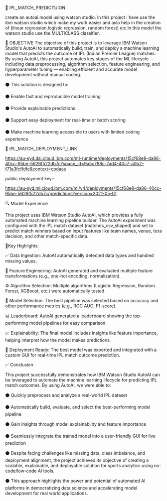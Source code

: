 🏏 IPL_MATCH_PREDICTUION

create an autoai model using watson studio.
In this project i have use the ibm watson studio which make my work easier and aslo help in the creation of (linear regression,logistic regression, random forest) etc.In this model the watson studio use the MULTICLASS classifier.


🎯 OBJECTIVE
The objective of this project is to leverage IBM Watson Studio's AutoAI to automatically build, train, and deploy a machine learning model that predicts the outcome of IPL (Indian Premier League) matches. By using AutoAI, this project automates key stages of the ML lifecycle — including data preprocessing, algorithm selection, feature engineering, and hyperparameter tuning — enabling efficient and accurate model development without manual coding.

⚫️ This solution is designed to:

⚫️ Enable fast and reproducible model training

⚫️ Provide explainable predictions

⚫️ Support easy deployment for real-time or batch scoring

⚫️ Make machine learning accessible to users with limited coding experience


📌 IPL_MATCH_DEPLOYMENT_LINK

https://au-syd.dai.cloud.ibm.com/ml-runtime/deployments/15cf68e8-da86-40cc-95be-5626f522db7c?space_id=9a5c788c-7ad4-40c7-a0b2-f71a3fcffdfe&context=cpdaas

public deployment key:-

https://au-syd.ml.cloud.ibm.com/ml/v4/deployments/15cf68e8-da86-40cc-95be-5626f522db7c/predictions?version=2021-05-01


🔍 Model Experience


This project uses IBM Watson Studio AutoAI, which provides a fully automated machine learning pipeline builder. The AutoAI experiment was configured with the IPL match dataset (matches_csv_shaped) and set to predict match winners based on input features like team names, venue, toss decision, and other match-specific data.


📌Key Highlights:

✅ Data Ingestion: AutoAI automatically detected data types and handled missing values.

🧠 Feature Engineering: AutoAI generated and evaluated multiple feature transformations (e.g., one-hot encoding, normalization).

⚙️ Algorithm Selection: Multiple algorithms (Logistic Regression, Random Forest, XGBoost, etc.) were automatically tested.

🎯 Model Selection: The best pipeline was selected based on accuracy and other performance metrics (e.g., ROC AUC, F1-score).

📊 Leaderboard: AutoAI generated a leaderboard showing the top-performing model pipelines for easy comparison.

📈 Explainability: The final model includes insights like feature importance, helping interpret how the model makes predictions.

🚀 Deployment Ready: The best model was exported and integrated with a custom GUI for real-time IPL match outcome prediction.


✅ Conclusion

This project successfully demonstrates how IBM Watson Studio AutoAI can be leveraged to automate the machine learning lifecycle for predicting IPL match outcomes. By using AutoAI, we were able to:

⚫️ Quickly preprocess and analyze a real-world IPL dataset

⚫️ Automatically build, evaluate, and select the best-performing model pipeline

⚫️ Gain insights through model explainability and feature importance

⚫️ Seamlessly integrate the trained model into a user-friendly GUI for live prediction

⚫️ Despite facing challenges like missing data, class imbalance, and deployment alignment, the project achieved its objective of creating a scalable,      explainable, and deployable solution for sports analytics using no-code/low-code AI tools.

⚫️ This approach highlights the power and potential of automated AI platforms in democratizing data science and accelerating model development for         real world applications.



